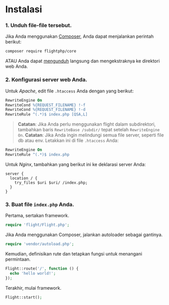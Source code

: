 # Instalasi

### 1. Unduh file-file tersebut.

Jika Anda menggunakan [Composer](https://getcomposer.org), Anda dapat menjalankan perintah berikut:

```bash
composer require flightphp/core
```

ATAU Anda dapat [mengunduh](https://github.com/flightphp/core/archive/master.zip) langsung dan mengekstraknya ke direktori web Anda.

### 2. Konfigurasi server web Anda.

Untuk *Apache*, edit file `.htaccess` Anda dengan yang berikut:

```apache
RewriteEngine On
RewriteCond %{REQUEST_FILENAME} !-f
RewriteCond %{REQUEST_FILENAME} !-d
RewriteRule ^(.*)$ index.php [QSA,L]
```

> **Catatan**: Jika Anda perlu menggunakan flight dalam subdirektori, tambahkan baris
> `RewriteBase /subdir/` tepat setelah `RewriteEngine On`.
> **Catatan**: Jika Anda ingin melindungi semua file server, seperti file db atau env.
> Letakkan ini di file `.htaccess` Anda:

```apache
RewriteEngine On
RewriteRule ^(.*)$ index.php
```

Untuk *Nginx*, tambahkan yang berikut ini ke deklarasi server Anda:

```nginx
server {
  location / {
    try_files $uri $uri/ /index.php;
  }
}
```

### 3. Buat file `index.php` Anda.

Pertama, sertakan framework.

```php
require 'flight/Flight.php';
```

Jika Anda menggunakan Composer, jalankan autoloader sebagai gantinya.

```php
require 'vendor/autoload.php';
```

Kemudian, definisikan rute dan tetapkan fungsi untuk menangani permintaan.

```php
Flight::route('/', function () {
  echo 'hello world!';
});
```

Terakhir, mulai framework.

```php
Flight::start();
```
